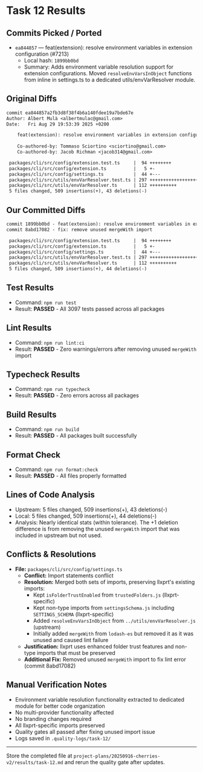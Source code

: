# Task 12 Results

## Commits Picked / Ported
- `ea844857` — feat(extension): resolve environment variables in extension configuration (#7213)
  - Local hash: `1899bb0bd`
  - Summary: Adds environment variable resolution support for extension configurations. Moved `resolveEnvVarsInObject` functions from inline in settings.ts to a dedicated utils/envVarResolver module.

## Original Diffs
```diff
commit ea844857a2fb3d8f38f4b6a140fdee19a7bde67e
Author: Albert Mulà <albertmulac@gmail.com>
Date:   Fri Aug 29 19:53:39 2025 +0200

    feat(extension): resolve environment variables in extension configuration (#7213)
    
    Co-authored-by: Tommaso Sciortino <sciortino@gmail.com>
    Co-authored-by: Jacob Richman <jacob314@gmail.com>

 packages/cli/src/config/extension.test.ts     |  94 ++++++++
 packages/cli/src/config/extension.ts          |   5 +-
 packages/cli/src/config/settings.ts           |  44 +---
 packages/cli/src/utils/envVarResolver.test.ts | 297 ++++++++++++++++++++++++++
 packages/cli/src/utils/envVarResolver.ts      | 112 ++++++++++
 5 files changed, 509 insertions(+), 43 deletions(-)
```

## Our Committed Diffs
```diff
commit 1899bb0bd - feat(extension): resolve environment variables in extension configuration (#7213)
commit 8abd17082 - fix: remove unused mergeWith import

 packages/cli/src/config/extension.test.ts     |  94 ++++++++
 packages/cli/src/config/extension.ts          |   5 +-
 packages/cli/src/config/settings.ts           |  44 +---
 packages/cli/src/utils/envVarResolver.test.ts | 297 ++++++++++++++++++++++++++
 packages/cli/src/utils/envVarResolver.ts      | 112 ++++++++++
 5 files changed, 509 insertions(+), 44 deletions(-)
```

## Test Results
- Command: `npm run test`
- Result: **PASSED** - All 3097 tests passed across all packages

## Lint Results
- Command: `npm run lint:ci`
- Result: **PASSED** - Zero warnings/errors after removing unused `mergeWith` import

## Typecheck Results
- Command: `npm run typecheck`
- Result: **PASSED** - Zero errors across all packages

## Build Results
- Command: `npm run build`
- Result: **PASSED** - All packages built successfully

## Format Check
- Command: `npm run format:check`
- Result: **PASSED** - All files properly formatted

## Lines of Code Analysis
- Upstream: 5 files changed, 509 insertions(+), 43 deletions(-)
- Local: 5 files changed, 509 insertions(+), 44 deletions(-)
- Analysis: Nearly identical stats (within tolerance). The +1 deletion difference is from removing the unused `mergeWith` import that was included in upstream but not used.

## Conflicts & Resolutions
- **File:** `packages/cli/src/config/settings.ts`
  - **Conflict:** Import statements conflict
  - **Resolution:** Merged both sets of imports, preserving llxprt's existing imports:
    - Kept `isFolderTrustEnabled` from `trustedFolders.js` (llxprt-specific)
    - Kept non-type imports from `settingsSchema.js` including `SETTINGS_SCHEMA` (llxprt-specific)
    - Added `resolveEnvVarsInObject` from `../utils/envVarResolver.js` (upstream)
    - Initially added `mergeWith` from `lodash-es` but removed it as it was unused and caused lint failure
  - **Justification:** llxprt uses enhanced folder trust features and non-type imports that must be preserved
  - **Additional Fix:** Removed unused `mergeWith` import to fix lint error (commit 8abd17082)

## Manual Verification Notes
- Environment variable resolution functionality extracted to dedicated module for better code organization
- No multi-provider functionality affected
- No branding changes required
- All llxprt-specific imports preserved
- Quality gates all passed after fixing unused import issue
- Logs saved in `.quality-logs/task-12/`

---

Store the completed file at `project-plans/20250916-cherries-v2/results/task-12.md` and rerun the quality gate after updates.